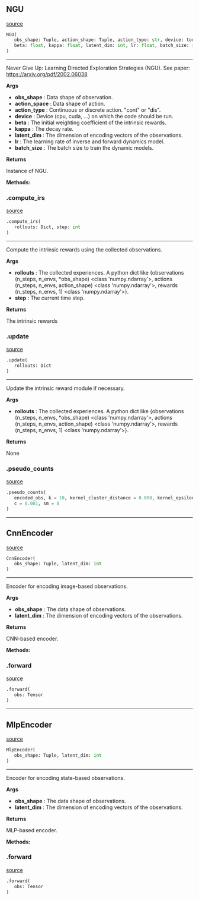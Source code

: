 #


## NGU
[source](https://github.com/BellmanProject/Hsuanwu/blob/main/hsuanwu/xplore/reward/ngu.py/#L67)
```python 
NGU(
   obs_shape: Tuple, action_shape: Tuple, action_type: str, device: torch.device,
   beta: float, kappa: float, latent_dim: int, lr: float, batch_size: int
)
```


---
Never Give Up: Learning Directed Exploration Strategies (NGU).
See paper: https://arxiv.org/pdf/2002.06038


**Args**

* **obs_shape**  : Data shape of observation.
* **action_space**  : Data shape of action.
* **action_type**  : Continuous or discrete action. "cont" or "dis".
* **device**  : Device (cpu, cuda, ...) on which the code should be run.
* **beta**  : The initial weighting coefficient of the intrinsic rewards.
* **kappa**  : The decay rate.
* **latent_dim**  : The dimension of encoding vectors of the observations.
* **lr**  : The learning rate of inverse and forward dynamics model.
* **batch_size**  : The batch size to train the dynamic models.


**Returns**

Instance of NGU.


**Methods:**


### .compute_irs
[source](https://github.com/BellmanProject/Hsuanwu/blob/main/hsuanwu/xplore/reward/ngu.py/#L117)
```python
.compute_irs(
   rollouts: Dict, step: int
)
```

---
Compute the intrinsic rewards using the collected observations.


**Args**

* **rollouts**  : The collected experiences. A python dict like 
    {observations (n_steps, n_envs, *obs_shape) <class 'numpy.ndarray'>,
    actions (n_steps, n_envs, action_shape) <class 'numpy.ndarray'>,
    rewards (n_steps, n_envs, 1) <class 'numpy.ndarray'>}.
* **step**  : The current time step.


**Returns**

The intrinsic rewards

### .update
[source](https://github.com/BellmanProject/Hsuanwu/blob/main/hsuanwu/xplore/reward/ngu.py/#L164)
```python
.update(
   rollouts: Dict
)
```

---
Update the intrinsic reward module if necessary.


**Args**

* **rollouts**  : The collected experiences. A python dict like 
    {observations (n_steps, n_envs, *obs_shape) <class 'numpy.ndarray'>,
    actions (n_steps, n_envs, action_shape) <class 'numpy.ndarray'>,
    rewards (n_steps, n_envs, 1) <class 'numpy.ndarray'>}.


**Returns**

None

### .pseudo_counts
[source](https://github.com/BellmanProject/Hsuanwu/blob/main/hsuanwu/xplore/reward/ngu.py/#L197)
```python
.pseudo_counts(
   encoded_obs, k = 10, kernel_cluster_distance = 0.008, kernel_epsilon = 0.0001,
   c = 0.001, sm = 8
)
```


----


## CnnEncoder
[source](https://github.com/BellmanProject/Hsuanwu/blob/main/hsuanwu/xplore/reward/ngu.py/#L12)
```python 
CnnEncoder(
   obs_shape: Tuple, latent_dim: int
)
```


---
Encoder for encoding image-based observations.


**Args**

* **obs_shape**  : The data shape of observations.
* **latent_dim**  : The dimension of encoding vectors of the observations.


**Returns**

CNN-based encoder.


**Methods:**


### .forward
[source](https://github.com/BellmanProject/Hsuanwu/blob/main/hsuanwu/xplore/reward/ngu.py/#L37)
```python
.forward(
   obs: Tensor
)
```


----


## MlpEncoder
[source](https://github.com/BellmanProject/Hsuanwu/blob/main/hsuanwu/xplore/reward/ngu.py/#L45)
```python 
MlpEncoder(
   obs_shape: Tuple, latent_dim: int
)
```


---
Encoder for encoding state-based observations.


**Args**

* **obs_shape**  : The data shape of observations.
* **latent_dim**  : The dimension of encoding vectors of the observations.


**Returns**

MLP-based encoder.


**Methods:**


### .forward
[source](https://github.com/BellmanProject/Hsuanwu/blob/main/hsuanwu/xplore/reward/ngu.py/#L62)
```python
.forward(
   obs: Tensor
)
```

